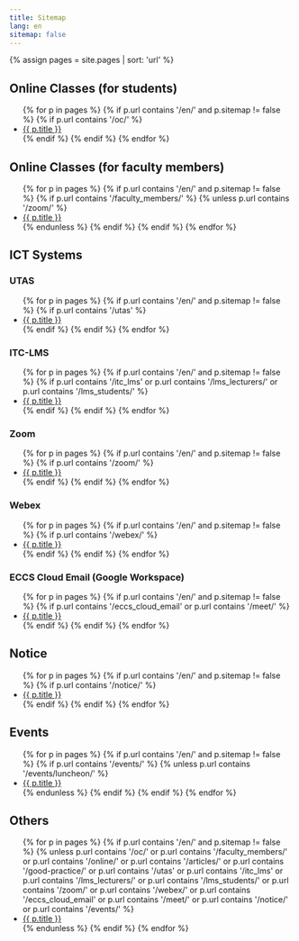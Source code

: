 ```yaml
---
title: Sitemap
lang: en
sitemap: false
---
```


{% assign pages = site.pages | sort: 'url' %}

## Online Classes (for students)

<ul>
{% for p in pages %}
  {% if p.url contains '/en/' and p.sitemap != false %}
    {% if p.url contains '/oc/' %}
      <li><a href="{{ p.url | replace: '.html', '' }}">{{ p.title }}</a></li>
    {% endif %}
  {% endif %}
{% endfor %}
</ul>

## Online Classes (for faculty members)

<ul>
{% for p in pages %}
  {% if p.url contains '/en/' and p.sitemap != false %}
    {% if p.url contains '/faculty_members/' %}
      {% unless p.url contains '/zoom/' %}
      <li><a href="{{ p.url | replace: '.html', '' }}">{{ p.title }}</a></li>
      {% endunless %}
    {% endif %}
  {% endif %}
{% endfor %}
</ul>

## ICT Systems

### UTAS

<ul>
{% for p in pages %}
  {% if p.url contains '/en/' and p.sitemap != false %}
    {% if p.url contains '/utas' %}
      <li><a href="{{ p.url | replace: '.html', '' }}">{{ p.title }}</a></li>
    {% endif %}
  {% endif %}
{% endfor %}
</ul>

### ITC-LMS

<ul>
{% for p in pages %}
  {% if p.url contains '/en/' and p.sitemap != false %}
    {% if p.url contains '/itc_lms' or p.url contains '/lms_lecturers/' or p.url contains '/lms_students/' %}
      <li><a href="{{ p.url | replace: '.html', '' }}">{{ p.title }}</a></li>
    {% endif %}
  {% endif %}
{% endfor %}
</ul>

### Zoom

<ul>
{% for p in pages %}
  {% if p.url contains '/en/' and p.sitemap != false %}
    {% if p.url contains '/zoom/' %}
      <li><a href="{{ p.url | replace: '.html', '' }}">{{ p.title }}</a></li>
    {% endif %}
  {% endif %}
{% endfor %}
</ul>

### Webex

<ul>
{% for p in pages %}
  {% if p.url contains '/en/' and p.sitemap != false %}
    {% if p.url contains '/webex/' %}
      <li><a href="{{ p.url | replace: '.html', '' }}">{{ p.title }}</a></li>
    {% endif %}
  {% endif %}
{% endfor %}
</ul>

### ECCS Cloud Email (Google Workspace)

<ul>
{% for p in pages %}
  {% if p.url contains '/en/' and p.sitemap != false %}
    {% if p.url contains '/eccs_cloud_email' or p.url contains '/meet/' %}
      <li><a href="{{ p.url | replace: '.html', '' }}">{{ p.title }}</a></li>
    {% endif %}
  {% endif %}
{% endfor %}
</ul>

## Notice

<ul>
{% for p in pages %}
  {% if p.url contains '/en/' and p.sitemap != false %}
    {% if p.url contains '/notice/' %}
      <li><a href="{{ p.url | replace: '.html', '' }}">{{ p.title }}</a></li>
    {% endif %}
  {% endif %}
{% endfor %}
</ul>

<!--

## オンラインを活用するために

<ul>
{% for p in pages %}
  {% if p.url contains '/en/' and p.sitemap != false %}
    {% if p.url contains '/online/' %}
      <li><a href="{{ p.url | replace: '.html', '' }}">{{ p.title }}</a></li>
    {% endif %}
  {% endif %}
{% endfor %}
{% for p in pages %}
  {% if p.url contains '/en/' and p.sitemap != false %}
    {% if p.url contains '/articles/' %}
      <li><a href="{{ p.url | replace: '.html', '' }}">{{ p.title }}</a></li>
    {% endif %}
  {% endif %}
{% endfor %}
</ul>

### グッドプラクティス

<ul>
{% for p in pages %}
  {% if p.url contains '/en/' and p.sitemap != false %}
    {% if p.url contains '/good-practice/' %}
      <li><a href="{{ p.url | replace: '.html', '' }}">{{ p.title }}</a></li>
    {% endif %}
  {% endif %}
{% endfor %}
</ul>

-->

## Events

<ul>
{% for p in pages %}
  {% if p.url contains '/en/' and p.sitemap != false %}
    {% if p.url contains '/events/' %}
      {% unless p.url contains '/events/luncheon/' %}
      <li><a href="{{ p.url | replace: '.html', '' }}">{{ p.title }}</a></li>
      {% endunless %}
    {% endif %}
  {% endif %}
{% endfor %}
</ul>

<!--

### オンライン授業情報交換会

<ul>
{% for p in pages %}
  {% if p.url contains '/en/' and p.sitemap != false %}
    {% if p.url contains '/events/luncheon/' %}
      <li><a href="{{ p.url | replace: '.html', '' }}">{{ p.title }}</a></li>
    {% endif %}
  {% endif %}
{% endfor %}
</ul>

-->

## Others

<ul>
{% for p in pages %}
  {% if p.url contains '/en/' and p.sitemap != false %}
    {% unless p.url contains '/oc/' or p.url contains '/faculty_members/' or p.url contains '/online/' or p.url contains '/articles/' or p.url contains '/good-practice/' or p.url contains '/utas' or p.url contains '/itc_lms' or p.url contains '/lms_lecturers/' or p.url contains '/lms_students/' or p.url contains '/zoom/' or p.url contains '/webex/' or p.url contains '/eccs_cloud_email' or p.url contains '/meet/' or p.url contains '/notice/' or p.url contains '/events/' %}
      <li><a href="{{ p.url | replace: '.html', '' }}">{{ p.title }}</a></li>
    {% endunless %}
  {% endif %}
{% endfor %}
</ul>
